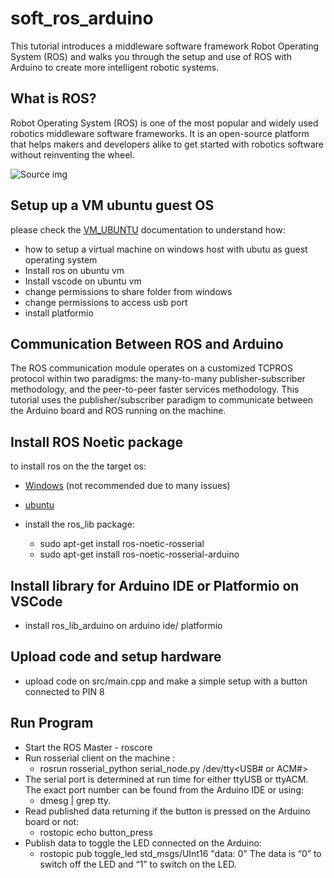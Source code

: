 # soft_ros_arduino
This tutorial introduces a middleware software framework Robot Operating System (ROS) and walks you through the setup and use of ROS with Arduino to create more intelligent robotic systems.

## What is ROS?
Robot Operating System (ROS) is one of the most popular and widely used robotics middleware software frameworks. It is an open-source platform that helps makers and developers alike to get started with robotics software without reinventing the wheel. 

![Source img](https://maker.pro/storage/31hf5Iu/31hf5IuuLOHy0KbmxGOIibQlVMhNQn8Zb8mIfmkN.png)

## Setup up a VM ubuntu guest OS
please check the [VM_UBUNTU](VM_UBUNTU.md) documentation to understand how: 
* how to setup a virtual machine on windows host with ubutu as guest operating system 
* Install ros on ubuntu vm
* Install vscode on ubuntu vm
* change permissions to share folder from windows
* change permissions to access usb port
* install platformio


## Communication Between ROS and Arduino
The ROS communication module operates on a customized TCPROS protocol within two paradigms: the many-to-many publisher-subscriber methodology, and the peer-to-peer faster services methodology. This tutorial uses the publisher/subscriber paradigm to communicate between the Arduino board and ROS running on the machine.

## Install ROS Noetic package
to install ros on the the target os:
* [Windows](http://wiki.ros.org/Installation/Windows) (not recommended due to many issues)
* [ubuntu](http://wiki.ros.org/Installation/Ubuntu)

* install the ros_lib package:
    * sudo apt-get install ros-noetic-rosserial
    * sudo apt-get install ros-noetic-rosserial-arduino

## Install library for Arduino IDE or Platformio on VSCode
* install ros_lib_arduino on arduino ide/ platformio 

## Upload code and setup hardware
* upload code on src/main.cpp and make a simple setup with a button connected to PIN 8

## Run Program

* Start the ROS Master - roscore
* Run rosserial client on the machine :
    * rosrun rosserial_python serial_node.py /dev/tty<USB# or ACM#>
* The serial port is determined at run time for either ttyUSB or ttyACM. The exact port number can be found from the Arduino IDE or using: 
    * dmesg | grep tty.
* Read published data returning if the button is pressed on the Arduino board or not: 
    * rostopic echo button_press
* Publish data to toggle the LED connected on the Arduino:
    * rostopic pub toggle_led std_msgs/UInt16 "data: 0" The data is “0” to switch off the LED and “1” to switch on the LED.